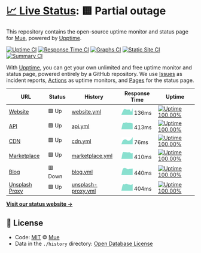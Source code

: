 # [📈 Live Status](https://status.muetab.com): <!--live status--> **🟨 Partial outage**

This repository contains the open-source uptime monitor and status page for [Mue](https://muetab.com), powered by [Upptime](https://github.com/upptime/upptime).

[![Uptime CI](https://github.com/koj-co/upptime/workflows/Uptime%20CI/badge.svg)](https://github.com/koj-co/upptime/actions?query=workflow%3A%22Uptime+CI%22)
[![Response Time CI](https://github.com/koj-co/upptime/workflows/Response%20Time%20CI/badge.svg)](https://github.com/koj-co/upptime/actions?query=workflow%3A%22Response+Time+CI%22)
[![Graphs CI](https://github.com/koj-co/upptime/workflows/Graphs%20CI/badge.svg)](https://github.com/koj-co/upptime/actions?query=workflow%3A%22Graphs+CI%22)
[![Static Site CI](https://github.com/koj-co/upptime/workflows/Static%20Site%20CI/badge.svg)](https://github.com/koj-co/upptime/actions?query=workflow%3A%22Static+Site+CI%22)
[![Summary CI](https://github.com/koj-co/upptime/workflows/Summary%20CI/badge.svg)](https://github.com/koj-co/upptime/actions?query=workflow%3A%22Summary+CI%22)

With [Upptime](https://upptime.js.org), you can get your own unlimited and free uptime monitor and status page, powered entirely by a GitHub repository. We use [Issues](https://github.com/mue/status/issues) as incident reports, [Actions](https://github.com/mue/status/actions) as uptime monitors, and [Pages](https://status.muetab.com) for the status page.

<!--start: status pages-->
<!-- This summary is generated by Upptime (https://github.com/upptime/upptime) -->
<!-- Do not edit this manually, your changes will be overwritten -->

| URL                                                          | Status  | History                                                                                       | Response Time                                                                       | Uptime                                                                                                                                                                                                          |
| ------------------------------------------------------------ | ------- | --------------------------------------------------------------------------------------------- | ----------------------------------------------------------------------------------- | --------------------------------------------------------------------------------------------------------------------------------------------------------------------------------------------------------------- |
| [Website](https://muetab.com)                                | 🟩 Up   | [website.yml](https://github.com/mue/status/commits/master/history/website.yml)               | <img alt="Response time graph" src="./graphs/website.png" height="20"> 136ms        | [![Uptime 100.00%](https://img.shields.io/endpoint?url=https%3A%2F%2Fraw.githubusercontent.com%2Fmue%2Fstatus%2Fmaster%2Fapi%2Fwebsite%2Fuptime.json)](https://status.muetab.com/history/website)               |
| [API](https://api.muetab.com)                                | 🟩 Up   | [api.yml](https://github.com/mue/status/commits/master/history/api.yml)                       | <img alt="Response time graph" src="./graphs/api.png" height="20"> 413ms            | [![Uptime 100.00%](https://img.shields.io/endpoint?url=https%3A%2F%2Fraw.githubusercontent.com%2Fmue%2Fstatus%2Fmaster%2Fapi%2Fapi%2Fuptime.json)](https://status.muetab.com/history/api)                       |
| [CDN](https://cdn.derpyenterprises.org/mue/mue_verified.svg) | 🟩 Up   | [cdn.yml](https://github.com/mue/status/commits/master/history/cdn.yml)                       | <img alt="Response time graph" src="./graphs/cdn.png" height="20"> 76ms             | [![Uptime 100.00%](https://img.shields.io/endpoint?url=https%3A%2F%2Fraw.githubusercontent.com%2Fmue%2Fstatus%2Fmaster%2Fapi%2Fcdn%2Fuptime.json)](https://status.muetab.com/history/cdn)                       |
| [Marketplace](https://marketplace.muetab.com)                | 🟩 Up   | [marketplace.yml](https://github.com/mue/status/commits/master/history/marketplace.yml)       | <img alt="Response time graph" src="./graphs/marketplace.png" height="20"> 410ms    | [![Uptime 100.00%](https://img.shields.io/endpoint?url=https%3A%2F%2Fraw.githubusercontent.com%2Fmue%2Fstatus%2Fmaster%2Fapi%2Fmarketplace%2Fuptime.json)](https://status.muetab.com/history/marketplace)       |
| [Blog](https://blog.muetab.com)                              | 🟥 Down | [blog.yml](https://github.com/mue/status/commits/master/history/blog.yml)                     | <img alt="Response time graph" src="./graphs/blog.png" height="20"> 440ms           | [![Uptime 100.00%](https://img.shields.io/endpoint?url=https%3A%2F%2Fraw.githubusercontent.com%2Fmue%2Fstatus%2Fmaster%2Fapi%2Fblog%2Fuptime.json)](https://status.muetab.com/history/blog)                     |
| [Unsplash Proxy](https://unsplash.muetab.com)                | 🟩 Up   | [unsplash-proxy.yml](https://github.com/mue/status/commits/master/history/unsplash-proxy.yml) | <img alt="Response time graph" src="./graphs/unsplash-proxy.png" height="20"> 404ms | [![Uptime 100.00%](https://img.shields.io/endpoint?url=https%3A%2F%2Fraw.githubusercontent.com%2Fmue%2Fstatus%2Fmaster%2Fapi%2Funsplash-proxy%2Fuptime.json)](https://status.muetab.com/history/unsplash-proxy) |

<!--end: status pages-->

[**Visit our status website →**](https://status.muetab.com)

## 📄 License

- Code: [MIT](./LICENSE) © [Mue](https://muetab.com)
- Data in the `./history` directory: [Open Database License](https://opendatacommons.org/licenses/odbl/1-0/)
